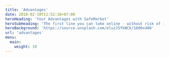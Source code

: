 ```yaml
---
title: 'Advantages'
date: 2018-02-10T11:52:18+07:00
heroHeading: 'Your Advantages with SafeMarket'
heroSubHeading: 'The first line you can take online - without risk of infection'
heroBackground: 'https://source.unsplash.com/eluzJSfkNCk/1600x400'
url: 'advantages'
menu:
  main:
    weight: 10
---
```

